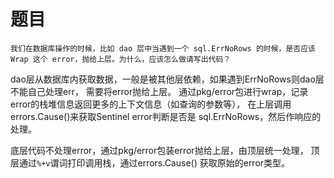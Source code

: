 
# 题目
```
我们在数据库操作的时候，比如 dao 层中当遇到一个 sql.ErrNoRows 的时候，是否应该 Wrap 这个 error，抛给上层。为什么，应该怎么做请写出代码？
```


dao层从数据库内获取数据，一般是被其他层依赖，如果遇到ErrNoRows则dao层不能自己处理err， 需要将error抛给上层。
通过pkg/error包进行wrap，记录error的栈堆信息返回更多的上下文信息（如查询的参数等）， 在上层调用errors.Cause()来获取Sentinel error判断是否是 sql.ErrNoRows，然后作响应的处理。

底层代码不处理error，通过pkg/error包装error抛给上层，由顶层统一处理， 顶层通过`%+v`谓词打印调用栈，通过errors.Cause() 获取原始的error类型。






